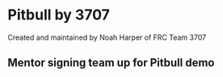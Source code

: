 # Pitbull by 3707
Created and maintained by Noah Harper of FRC Team 3707

## Mentor signing team up for Pitbull demo
![]()
